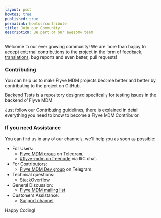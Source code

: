 ```yaml
---
layout: post
howtos: true
published: true
permalink: howtos/contribute
title: Join our Community!
description: Be part of our awesome team
---
```


Welcome to our ever growing community! We are more than happy to accept external contributions to the project in the form of feedback, [translations](http://flyve.org/backend-tests/howtos/contribute-translating), bug reports and even better, pull requests!

### Contributing

You can help us to make Flyve MDM projects become better and better by contributing to the project on GitHub.

[Backend Tests](https://github.com/flyve-mdm/backend-tests/) is a repository designed specifcally for testing issues in the backend of Flyve MDM.

Just follow our Contributing guidelines, there is explained in detail everything you need to know to become a Flyve MDM Contributor.

### If you need Assistance

You can find us in any of our channels, we'll help you as soon as possible:

* For Users:
  * [Flyve MDM group](https://t.me/flyvemdm) on Telegram.
  * [#flyve-mdm on freenode](http://webchat.freenode.net/?channels=flyve-mdm) via IRC chat.
* For Contributors:
  * [Flyve MDM Dev group](https://t.me/flyvemdmdev) on Telegram.
* Technical questions:
  * [StackOverflow](http://stackoverflow.com/)
* General Discussion:
  * [Flyve MDM mailing list](http://mail.ow2.org/wws/info/flyve-mdm-dev)
* Customers Assistance:
  * [Support channel](https://support.teclib.com/)

Happy Coding!